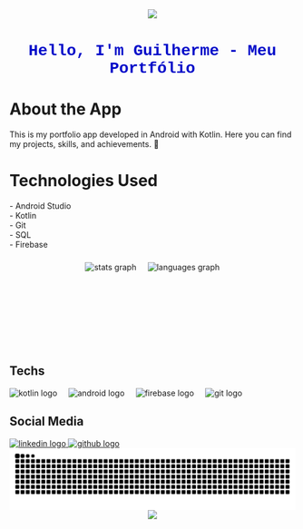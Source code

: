 <div align="center">
  <img height="200" src="https://github.com/01Guigo01/App-Meu-Portifolio" />
</div>

<h1 align="center" style="font-family: 'Courier New', Courier, monospace; color:#000ac9;">
  Hello, I'm Guilherme - Meu Portfólio
</h1>

###

<h1 align="left">About the App</h1>

<p align="left">This is my portfolio app developed in Android with Kotlin. Here you can find my projects, skills, and achievements. 🎉</p>

###

<h1 align="left">Technologies Used</h1>

<p align="left">- Android Studio <br>- Kotlin <br>- Git <br>- SQL <br>- Firebase</p>

###

<div align="center" style="display: flex; justify-content: center;">
  <img src="https://github-readme-stats.vercel.app/api?username=01Guigo01&hide_title=false&hide_rank=false&show_icons=true&include_all_commits=true&count_private=false&disable_animations=false&theme=discord_old_blurple&locale=en&hide_border=false&order=1" height="150" alt="stats graph" style="margin-right: 20px;" />
  <img src="https://github-readme-stats.vercel.app/api/top-langs?username=01Guigo01&locale=en&hide_title=false&layout=compact&card_width=320&langs_count=5&theme=discord_old_blurple&hide_border=false&order=2" height="150" alt="languages graph" />
</div>

<h2 align="left">Techs</h2>

<div align="left">
  <img src="https://cdn.jsdelivr.net/gh/devicons/devicon/icons/kotlin/kotlin-original.svg" height="40" alt="kotlin logo"  />
  <img width="12" />
  <img src="https://cdn.jsdelivr.net/gh/devicons/devicon/icons/android/android-original.svg" height="40" alt="android logo"  />
  <img width="12" />
  <img src="https://cdn.jsdelivr.net/gh/devicons/devicon/icons/firebase/firebase-plain.svg" height="40" alt="firebase logo"  />
  <img width="12" />
  <img src="https://cdn.jsdelivr.net/gh/devicons/devicon/icons/git/git-original.svg" height="40" alt="git logo"  />
</div>

<h2 align="left">Social Media</h2>

<div align="left">
  <a href="https://www.linkedin.com/in/guilherme-santos-0954a2274/" target="_blank">
    <img src="https://raw.githubusercontent.com/maurodesouza/profile-readme-generator/master/src/assets/icons/social/linkedin/default.svg" width="52" height="40" alt="linkedin logo"  />
  </a>
  <a href="https://github.com/01Guigo01" target="_blank">
    <img src="https://raw.githubusercontent.com/maurodesouza/profile-readme-generator/master/src/assets/icons/social/github/default.svg" width="52" height="40" alt="github logo"  />
  </a>
</div>

<picture align="center">
  <source media="(prefers-color-scheme: dark)" srcset="https://raw.githubusercontent.com/01Guigo01/01Guigo01/output/github-contribution-grid-snake-dark.svg">
  <source media="(prefers-color-scheme: light)" srcset="https://raw.githubusercontent.com/01Guigo01/01Guigo01/output/github-contribution-grid-snake-dark.svg">
  <img align="center" alt="github contribution grid snake animation" src="https://raw.githubusercontent.com/01Guigo01/01Guigo01/output/github-contribution-grid-snake.svg">
</picture>

<div align="center">
  <img height="200" src="https://media0.giphy.com/media/v1.Y2lkPTc5MGI3NjExenRzNDZxb3AxMXlvemUwc2NsdGw1N2VhNThwYnJ1MWpzem9oeDc4eCZlcD12MV9pbnRlcm5hbF9naWZfYnlfaWQmY3Q9Zw/nlk3Y1u3r1n5C/giphy.webp"  />
</div>
